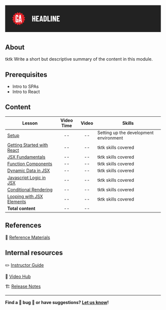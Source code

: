 # ![Building Your First React App](./assets/tktk-hero.png)

## About

tktk Write a short but descriptive summary of the content in this module.

## Prerequisites

- Intro to SPAs
- Intro to React

## Content

| Lesson | Video Time | Video | Skills |
| ------ |:----------:|:-----:| ------ |
| [Setup](./setup/README.md)                               | -- | -- | Setting up the development environment |
| [Getting Started with React](./getting-started-with-react/README.md) | -- | -- | tktk skills covered                    |
| [JSX Fundamentals](./jsx-fundamentals/README.md) | -- | -- | tktk skills covered                    |
| [Function Components](./function-components/README.md) | -- | -- | tktk skills covered                    |
| [Dynamic Data in JSX](./dynamic-data-in-jsx/README.md) | -- | -- | tktk skills covered                    |
| [Javascript Logic in JSX](./javascript-logic-in-jsx/README.md) | -- | -- | tktk skills covered                    |
| [Conditional Rendering](./conditional-rendering/README.md) | -- | -- | tktk skills covered                    |
| [Looping with JSX Elements](./looping-with-jsx-elements/README.md) | -- | -- | tktk skills covered                    |
| **Total content**                                        | -- | -- |                                        |

## References

📖 [Reference Materials](./references/README.md)

## Internal resources

✏️ [Instructor Guide](./internal-resources/instructor-guide.md)

🎥 [Video Hub](./internal-resources/video-hub.md)

🏗️ [Release Notes](./internal-resources/release-notes.md)

---

**Find a 👾 bug 👾 or have suggestions? [Let us know](https://git.generalassemb.ly/modular-curriculum-all-courses/universal-resources-internal/blob/main/module-feedback.md)!**
